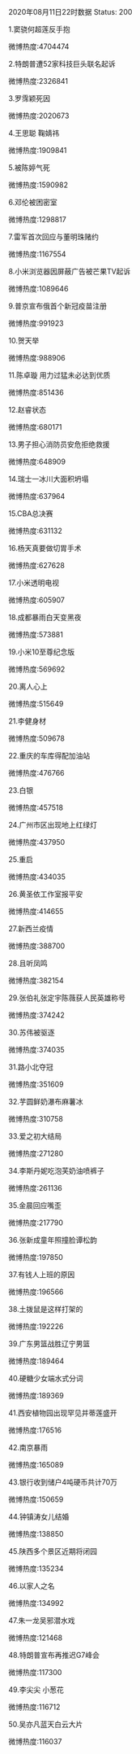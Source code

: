 2020年08月11日22时数据
Status: 200

1.窦骁何超莲反手抱

微博热度:4704474

2.特朗普遭52家科技巨头联名起诉

微博热度:2326841

3.罗霈颖死因

微博热度:2020673

4.王思聪 鞠婧祎

微博热度:1909841

5.被陈婷气死

微博热度:1590982

6.邓伦被困密室

微博热度:1298817

7.雷军首次回应与董明珠赌约

微博热度:1167554

8.小米浏览器因屏蔽广告被芒果TV起诉

微博热度:1089646

9.普京宣布俄首个新冠疫苗注册

微博热度:991923

10.贺天举

微博热度:988906

11.陈卓璇 用力过猛未必达到优质

微博热度:851436

12.赵睿状态

微博热度:680171

13.男子担心消防员安危拒绝救援

微博热度:648909

14.瑞士一冰川大面积坍塌

微博热度:637964

15.CBA总决赛

微博热度:631132

16.杨天真要做切胃手术

微博热度:627628

17.小米透明电视

微博热度:605907

18.成都暴雨白天变黑夜

微博热度:573881

19.小米10至尊纪念版

微博热度:569692

20.离人心上

微博热度:515649

21.李健身材

微博热度:509678

22.重庆的车库得配加油站

微博热度:476766

23.白银

微博热度:457518

24.广州市区出现地上红绿灯

微博热度:437950

25.重启

微博热度:434035

26.黄圣依工作室报平安

微博热度:414655

27.新西兰疫情

微博热度:388700

28.且听凤鸣

微博热度:382154

29.张伯礼张定宇陈薇获人民英雄称号

微博热度:374242

30.苏伟被驱逐

微博热度:374035

31.路小北夺冠

微博热度:351609

32.芋圆鲜奶瀑布麻薯冰

微博热度:310758

33.爱之初大结局

微博热度:271280

34.李斯丹妮吃泡芙奶油喷裤子

微博热度:261136

35.金晨回应嘴歪

微博热度:217790

36.张新成童年照撞脸谭松韵

微博热度:197850

37.有钱人上班的原因

微博热度:196566

38.土拨鼠是这样打架的

微博热度:192226

39.广东男篮战胜辽宁男篮

微博热度:189464

40.硬糖少女端水式分词

微博热度:189369

41.西安植物园出现罕见并蒂莲盛开

微博热度:176516

42.南京暴雨

微博热度:165089

43.银行收到储户4吨硬币共计70万

微博热度:150659

44.钟镇涛女儿结婚

微博热度:138850

45.陕西多个景区近期将闭园

微博热度:135234

46.以家人之名

微博热度:134992

47.朱一龙吴邪潜水戏

微博热度:121468

48.特朗普宣布再推迟G7峰会

微博热度:117300

49.李尖尖 小葱花

微博热度:116712

50.吴亦凡蓝天白云大片

微博热度:116037

